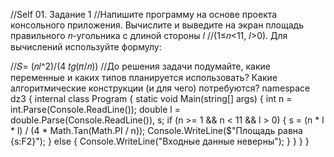 //Self 01. Задание 1
//Напишите программу на основе проекта консольного приложения. Вычислите и выведите на экран площадь правильного 𝑛-угольника с длиной стороны 𝑙 //(1≤𝑛<11, 𝑙>0). Для вычислений используйте формулу:

//𝑆=  (𝑛𝑙^2)/(4 𝑡𝑔(𝜋/𝑛))
//До решения задачи подумайте, какие переменные и каких типов планируется использовать? Какие алгоритмические конструкции (и для чего) потребуются?
namespace dz3
{
    internal class Program
    {
        static void Main(string[] args)
        {
            int n = int.Parse(Console.ReadLine());
            double l = double.Parse(Console.ReadLine()), s;
            if (n >= 1 && n < 11 && l > 0)
            {
                s = (n * l * l) / (4 * Math.Tan(Math.PI / n));
                Console.WriteLine($"Площадь равна {s:F2}");
            }
            else
            {
                Console.WriteLine("Входные данные неверны");
            }
        }
    }
}
